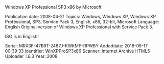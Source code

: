 Windows XP Professional SP3 x86
by Microsoft

Publication date: 2008-04-21
Topics: Windows, Windows XP, Windows XP Professional, SP3, Service Pack 3, English, x86, 32-bit, Microsoft
Language: English
Original version of Windows XP Professional with Service Pack 3.

ISO is in English!

Serial: MRX3F-47B9T-2487J-KWKMF-RPWBY
Addeddate: 2018-09-17 00:39:33
Identifier: WinXPProSP3x86
Scanner: Internet Archive HTML5 Uploader 1.6.3
Year: 2008
